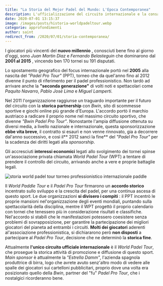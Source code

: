```yaml
---
title: "La Storia del Mejor Padel del Mundo: L'Epoca Contemporanea"
description: L'ufficializzazione del circuito internazionale e la consacrazione a sport professionistico.
date: 2020-07-01 13:15:37
image: /images/posts/historia-worldpadeltour.webp
categorie: approfondimenti
author: saint
redirect_from: /2020/07/01/storia-contemporanea/
---
```


I giocatori più vincenti del **nuovo millennio** , conosciuti bene fino al giorno d'oggi, sono _Juan Martin Diaz_ e _Fernando Belasteguin_ che dominarono dal **2001 al 2015** , vincendo ben 170 tornei su 191 disputati.

Lo spostamento geografico del focus internazionale portò nel **2005** alla nascita del _"Padel Pro Tour"_ (PPT), torneo che da quel'anno fino al 2012 divenne il punto di riferimento per il padel professionistico. Non tardò ad arrivare anche la **"seconda generazione"** di volti noti e spettacolari come _Paquito Navarro_, _Pablo Josè Lima_ e _Miguel Lamperti_.

Nel 2011 l'organizzazione raggiunse un traguardo importante per il futuro del circuito con la **storica partnership** con _Bwin_, sito di scommesse sportive e giochi online più grande d'Europa. L'accordo portò il marchio austriaco a radicare il proprio nome nel massimo circuito sportivo, che divenne _"Bwin Padel Pro Tour"_. Nonostante l'ampia diffusione ottenuta su diversi media, a livello nazionale e internazionale, questa sponsorizzazione **ebbe vita breve**, il contratto si esaurì e non venne rinnovato, gia a decorrere dal'anno successivo, e così il** 2012 sancì la fine** del _"Padel Pro Tour"_ per la scadenza dei diritti legati alla _sponsorship_.

Gli accresciuti **interessi economici** legati allo svolgimento dei tornei spinse un'associazione privata chiamata _World Padel Tour_ (WPT) a tentare di prendere il controllo del circuito, arrivando anche a vere e proprie battaglie legali.

![storia world padel tour torneo professionistico internazionale paddle](/images/posts/historia-propadeltour.webp)

Il _World Paddle Tour_ e il _Padel Pro Tour_ firmarono un **accordo storico** incentrato sullo sviluppo e la crescita del padel, per una continua ascesa di questo sport. Le due organizzazioni **si divisero i compiti** : il PPT incentrò le proprie mansioni nel'organizzazione degli eventi mondiali, puntando sulla spettacolarità della disciplina, mentre il WPT progettò il proprio calendario con tornei che tenessero più in considerazione risultati e classifiche. Nel'accordo si stabilì che le manifestazioni potessero coesistere senza problemi di sovrapposizione, per garantire la partecipazione dei migliori giocatori del pianeta ad entrambi i circuiti. **Molti dei giocatori** aderenti al'associazione professionistica, si dichiararono però **non disposti** a partecipare al _Padel Pro Tour_, decisione che ne determinò la **storica fine**.

Attualmente **l'unico circuito ufficiale internazionale** è il _World Padel Tour_, che prosegue la storica attività di promozione e diffusione di questo sport. _Main sponsor_ è attualmente la _"Estrella Damm"_, l'azienda spagnola produttrice di birra, logo che avrete avuto senz'altro modo di vedere alle spalle dei giocatori sui cartelloni pubblicitari, proprio dove una volta era posizionato quello della _Bwin_, partner del "fu" _Padel Pro Tour_, che i nostalgici ricorderanno bene.